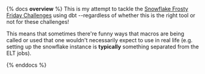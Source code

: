 {% docs __overview__ %}
This is my attempt to tackle the [Snowflake Frosty Friday Challenges](https://frostyfriday.org/) using dbt --regardless of whether this is the right tool or not for these challenges!  

This means that sometimes there're funny ways that macros are being called or used that one wouldn't necessarily expect to use in real life (e.g. setting up the snowflake instance is __typically__ something separated from the ELT jobs).


{% enddocs %}